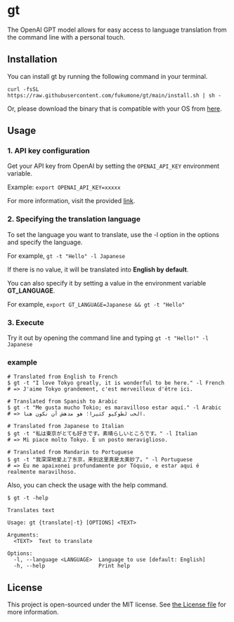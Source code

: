 # gt
The OpenAI GPT model allows for easy access to language translation from the command line with a personal touch.

## Installation

You can install gt by running the following command in your terminal.

```
curl -fsSL https://raw.githubusercontent.com/fukumone/gt/main/install.sh | sh -
```

Or, please download the binary that is compatible with your OS from [here](https://github.com/fukumone/gt/releases/tag/v0.1.0).

## Usage

### 1. API key configuration
Get your API key from OpenAI by setting the `OPENAI_API_KEY` environment variable. 

Example: `export OPENAI_API_KEY=xxxxx`

For more information, visit the provided [link](https://openai.com/).

### 2. Specifying the translation language
To set the language you want to translate, use the -l option in the options and specify the language.

For example, `gt -t "Hello" -l Japanese`

If there is no value, it will be translated into **English by default**.

You can also specify it by setting a value in the environment variable **GT_LANGUAGE**.

For example, `export GT_LANGUAGE=Japanese && gt -t "Hello"`

### 3. Execute
Try it out by opening the command line and typing `gt -t "Hello!" -l Japanese`

### example

```
# Translated from English to French
$ gt -t "I love Tokyo greatly, it is wonderful to be here." -l French
# => J'aime Tokyo grandement, c'est merveilleux d'être ici.

# Translated from Spanish to Arabic
$ gt -t "Me gusta mucho Tokio; es maravilloso estar aquí." -l Arabic
# => الحب لطوكيو كثيرا؛ هو مدهش أن نكون هنا.

# Translated from Japanese to Italian
$ gt -t "私は東京がとても好きです。素晴らしいところです。" -l Italian
# => Mi piace molto Tokyo. È un posto meraviglioso.

# Translated from Mandarin to Portuguese
$ gt -t "我深深地爱上了东京，来到这里真是太美妙了。" -l Portuguese
# => Eu me apaixonei profundamente por Tóquio, e estar aqui é realmente maravilhoso.
```

Also, you can check the usage with the help command.

```
$ gt -t -help

Translates text

Usage: gt {translate|-t} [OPTIONS] <TEXT>

Arguments:
  <TEXT>  Text to translate

Options:
  -l, --language <LANGUAGE>  Language to use [default: English]
  -h, --help                 Print help
```

## License

This project is open-sourced under the MIT license. See [the License file](LICENSE) for more information.
